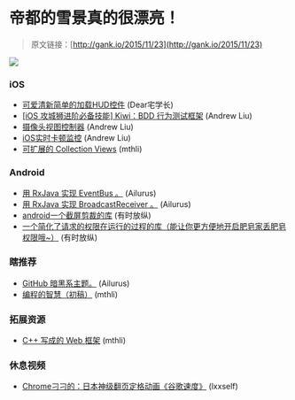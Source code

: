 # 帝都的雪景真的很漂亮！

> 原文链接：[http://gank.io/2015/11/23](http://gank.io/2015/11/23)

![](http://ww4.sinaimg.cn/large/7a8aed7bjw1eyaov0c9z4j20iz0sg40t.jpg)

### iOS

* [可爱清新简单的加载HUD控件](https://github.com/SergioChan/SCCatWaitingHUD) (Dear宅学长)
* [[iOS 攻城狮进阶必备技能] Kiwi：BDD 行为测试框架](http://segmentfault.com/a/1190000004019718) (Andrew Liu)
* [摄像头视图控制器](https://github.com/AlexLittlejohn/ALCameraViewController) (Andrew Liu)
* [iOS实时卡顿监控](http://www.tanhao.me/code/151113.html/?hmsr=toutiao.io&amp) (Andrew Liu)
* [可扩展的 Collection Views](https://github.com/fdzsergio/SFFocusViewLayout) (mthli)

### Android

* [用 RxJava 实现 EventBus 。](https://github.com/mcxiaoke/xBus) (Ailurus)
* [用 RxJava 实现 BroadcastReceiver 。](https://github.com/f2prateek/rx) (Ailurus)
* [android一个截屏剪裁的库](https://github.com/lyft/scissors) (有时放纵)
* [一个简化了请求的权限在运行的过程的库（能让你更方便地开启肥皂家丢肥皂权限哦~）](https://github.com/karumi/Dexter) (有时放纵)

### 瞎推荐

* [GitHub 暗黑系主题。](https://github.com/StylishThemes/GitHub) (Ailurus)
* [编程的智慧（初稿）](http://www.jianshu.com/p/7645a5ea7f46) (mthli)

### 拓展资源

* [C++ 写成的 Web 框架](https://github.com/dsh0416/safaia) (mthli)

### 休息视频

* [Chrome刁刁的：日本神级翻页定格动画《谷歌速度》](http://v.youku.com/v_show/id_XMTM4ODYyMjg3Ng==.html) (lxxself)


